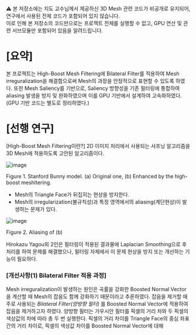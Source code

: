 ⚠️ 본 저장소에는 지도 교수님께서 제공하신 3D Mesh 관련 코드가 비공개로 유지되어, 연구에서 사용된 전체 코드가 포함되어 있지 않습니다. <br>
이로 인해 본 저장소의 코드만으로는 프로젝트 전체를 실행할 수 없고, GPU 연산 및 관련 서브모듈만 포함되어 있음을 알려드립니다. <br>

# [요약]

본 프로젝트는 High-Boost Mesh Filtering에 Bilateral Filter를 적용하여 Mesh irreguralization을 해결함으로써 Mesh의 과장을 안정적으로 표현할 수 있도록 하였다.
또한 Mesh Saliency를 기반으로, Saliency 방향성을 기존 필터링에 통합하여 aliasing 발생을 방지 및 완화하였으며 이를 GPU 기반에서 설계하여 고속화하였다.
(GPU 기반 코드는 별도로 정리하였다.)

# [선행 연구]
[High-Boost Mesh Filtering이란?]
2D 이미지 처리에서 사용되는 샤프닝 알고리즘을 3D Mesh에 적용하도록 고안된 알고리즘이다.

![image](https://github.com/user-attachments/assets/05d91462-293f-40a4-a6bc-1d137d11596b)

Figure 1. Stanford Bunny model. (a) Original one, (b) Enhanced by the high-boost meshltering.
- Mesh의 Triangle Face가 뒤집히는 현상을 방지한다. 
- Mesh의 irregularization(불규칙성)과 특정 영역에서의 aliasing(계단현상)이 발생하는 문제가 있다.
  
![image](https://github.com/user-attachments/assets/52f73b46-8d07-43f4-a8a7-14b92126bc1f)

Figure 2. Aliasing of (b)

Hirokazu Yagou외 2인은 필터링이 적용된 결과물에 Laplacian Smoothing으로 후처리를 하여 문제를 해결했으나, 필터링 자체에서 이 문제 현상을 방지 또는 개선하는 기능이 필요하다.



### [개선사항(1) Bilateral Filter 적용 과정]
Mesh irreguralization이 발생하는 원인은 곡률을 강화한 Boosted Normal Vector을 계산할 때 Mesh의 잡음도 함께 강화하기 때문이라고 추론하였다.
잡음을 제거할 때 주로 사용되는  _Bilateral Filter(양방향 필터)_ 를 Boosted Normal Vector에 적용하여 잡음을 제거하고자 하였다. 
양방향 필터는 가우시안 필터를 픽셀의 거리 차와 두 픽셀의 색상값의 차에 따라 총 두 번 실행한다.
픽셀의 거리 차이를 Triangle Face의 중심 좌표 간의 거리 차이로, 픽셀의 색상값 차이를 Boosted Normal Vector에 대해 
